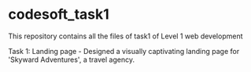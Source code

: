 # codesoft_task1
This repository contains all the files of task1 of Level 1 web development

Task 1: Landing page - Designed a visually captivating landing page for 'Skyward Adventures', a travel agency.  
